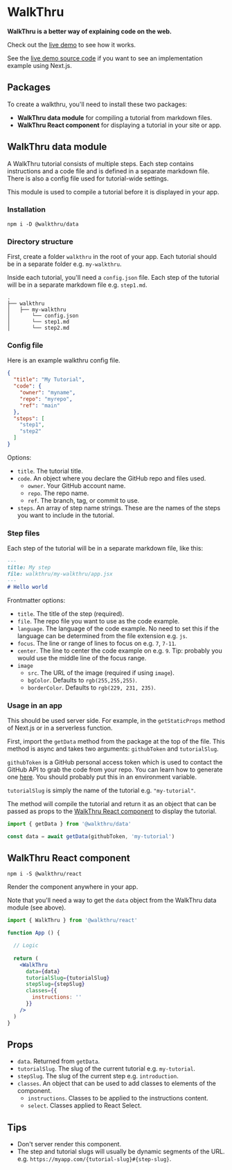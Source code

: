 # WalkThru

**WalkThru is a better way of explaining code on the web.**

Check out the [live demo](https://walkthru.netlify.app/walkthru-intro) to see how it works.

See the [live demo source code](https://github.com/walkthru/next) if you want to see an implementation example using Next.js. 

## Packages

To create a walkthru, you'll need to install these two packages:

- **WalkThru data module** for compiling a tutorial from markdown files.
- **WalkThru React component** for displaying a tutorial in your site or app.

## WalkThru data module

A WalkThru tutorial consists of multiple steps. Each step contains instructions and a code file and is defined in a separate markdown file. There is also a config file used for tutorial-wide settings.

This module is used to compile a tutorial before it is displayed in your app.

### Installation

```
npm i -D @walkthru/data
```

### Directory structure

First, create a folder `walkthru` in the root of your app. Each tutorial should be in a separate folder e.g. `my-walkthru`.

Inside each tutorial, you'll need a `config.json` file. Each step of the tutorial will be in a separate markdown file e.g. `step1.md`.

```
.
├── walkthru
│   ├── my-walkthru
│       └── config.json
│       └── step1.md
│       └── step2.md
```

### Config file

Here is an example walkthru config file.

```json
{
  "title": "My Tutorial",
  "code": {
    "owner": "myname",
    "repo": "myrepo",
    "ref": "main"
  },
  "steps": [
    "step1",
    "step2"
  ]
}
```

Options:
- `title`. The tutorial title.
- `code`. An object where you declare the GitHub repo and files used.
    - `owner`. Your GitHub account name.
    - `repo`. The repo name.
    - `ref`. The branch, tag, or commit to use.
- `steps`. An array of step name strings. These are the names of the steps you want to include in the tutorial.

### Step files

Each step of the tutorial will be in a separate markdown file, like this:

```markdown
---
title: My step
file: walkthru/my-walkthru/app.jsx
---
# Hello world
```

Frontmatter options:
- `title`. The title of the step (required).
- `file`. The repo file you want to use as the code example.
- `language`. The language of the code example. No need to set this if the language can be determined from the file extension e.g. `js`.
- `focus`. The line or range of lines to focus on e.g. `7`, `7-11`.
- `center`. The line to center the code example on e.g. `9`. Tip: probably you would use the middle line of the focus range.
- `image`
  - `src`. The URL of the image (required if using `image`).
  - `bgColor`. Defaults to `rgb(255,255,255)`.
  - `borderColor`. Defaults to `rgb(229, 231, 235)`.

### Usage in an app

This should be used server side. For example, in the `getStaticProps` method of Next.js or in a serverless function.

First, import the `getData` method from the package at the top of the file. This method is async and takes two arguments: `githubToken` and `tutorialSlug`.

`githubToken` is a GitHub personal access token which is used to contact the GitHub API to grab the code from your repo. You can learn how to generate one [here](https://docs.github.com/en/authentication/keeping-your-account-and-data-secure/creating-a-personal-access-token). You should probably put this in an environment variable.

`tutorialSlug` is simply the name of the tutorial e.g. `"my-tutorial"`.

The method will compile the tutorial and return it as an object that can be passed as props to the [WalkThru React component](https://github.com/walkthru/react) to display the tutorial.

```js
import { getData } from '@walkthru/data'

const data = await getData(githubToken, 'my-tutorial')
```

## WalkThru React component

```
npm i -S @walkthru/react
```

Render the component anywhere in your app.

Note that you'll need a way to get the `data` object from the WalkThru data module (see above).

```jsx
import { WalkThru } from '@walkthru/react'

function App () {

  // Logic
  
  return (
    <WalkThru
      data={data}
      tutorialSlug={tutorialSlug}
      stepSlug={stepSlug}
      classes={{
        instructions: ''
      }}
    />
  )
}
```

## Props

- `data`. Returned from `getData`.
- `tutorialSlug`. The slug of the current tutorial e.g. `my-tutorial`.
- `stepSlug`. The slug of the current step e.g. `introduction`.
- `classes`. An object that can be used to add classes to elements of the component.
    - `instructions`. Classes to be applied to the instructions content.
    - `select`. Classes applied to React Select.

## Tips

- Don't server render this component.
- The step and tutorial slugs will usually be dynamic segments of the URL. e.g. `https://myapp.com/{tutorial-slug}#{step-slug}`.
